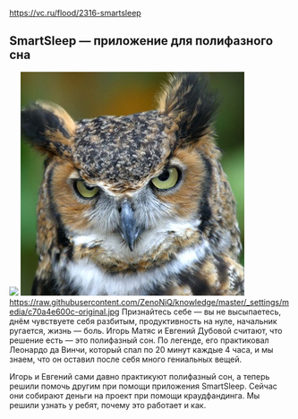 https://vc.ru/flood/2316-smartsleep
## SmartSleep — приложение для полифазного сна
![]({{site.baseurl}}/https://habrastorage.org/web/240/712/2c4/2407122c4a13495198810b6258b249ad.png)
![c70a4e600c-original.jpg](/_settings/media/c70a4e600c-original.jpg)
https://raw.githubusercontent.com/ZenoNiQ/knowledge/master/_settings/media/c70a4e600c-original.jpg
Признайтесь себе — вы не высыпаетесь, днём чувствуете себя разбитым, продуктивность на нуле, начальник ругается, жизнь — боль. Игорь Матяс и Евгений Дубовой считают, что решение есть — это полифазный сон. По легенде, его практиковал Леонардо да Винчи, который спал по 20 минут каждые 4 часа, и мы знаем, что он оставил после себя много гениальных вещей.

Игорь и Евгений сами давно практикуют полифазный сон, а теперь решили помочь другим при помощи приложения SmartSleep. Сейчас они собирают деньги на проект при помощи краудфандинга. Мы решили узнать у ребят, почему это работает и как.
